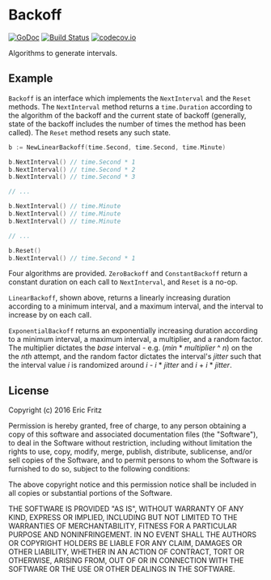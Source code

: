# Backoff

[![GoDoc](https://godoc.org/github.com/efritz/backoff?status.svg)](https://godoc.org/github.com/efritz/backoff)
[![Build Status](https://secure.travis-ci.org/efritz/backoff.png)](http://travis-ci.org/efritz/backoff)
[![codecov.io](http://codecov.io/github/efritz/backoff/coverage.svg?branch=master)](http://codecov.io/github/efritz/backoff?branch=master)

Algorithms to generate intervals.

## Example

`Backoff` is an interface which implements the `NextInterval` and the `Reset`
methods. The `NextInterval` method returns a `time.Duration` according to the
algorithm of the backoff and the current state of backoff (generally, state
of the backoff includes the number of times the method has been called). The
`Reset` method resets any such state.

```go
b := NewLinearBackoff(time.Second, time.Second, time.Minute)

b.NextInterval() // time.Second * 1
b.NextInterval() // time.Second * 2
b.NextInterval() // time.Second * 3

// ...

b.NextInterval() // time.Minute
b.NextInterval() // time.Minute
b.NextInterval() // time.Minute

// ...

b.Reset()
b.NextInterval() // time.Second * 1
```

Four algorithms are provided. `ZeroBackoff` and `ConstantBackoff` return a
constant duration on each call to `NextInterval`, and `Reset` is a no-op.

`LinearBackoff`, shown above, returns a linearly increasing duration according
to a minimum interval, and a maximum interval, and the interval to increase by
on each call.

`ExponentialBackoff` returns an exponentially increasing duration according to
a minimum interval, a maximum interval, a multiplier, and a random factor. The
multiplier dictates the *base* interval - e.g. (*min* * *multiplier* ^ *n*) on
the the *nth* attempt, and the random factor dictates the interval's *jitter*
such that the interval value *i* is randomized around *i* - *i* * *jitter* and
*i* + *i* * *jitter*.

## License

Copyright (c) 2016 Eric Fritz

Permission is hereby granted, free of charge, to any person obtaining a copy
of this software and associated documentation files (the "Software"), to deal
in the Software without restriction, including without limitation the rights
to use, copy, modify, merge, publish, distribute, sublicense, and/or sell
copies of the Software, and to permit persons to whom the Software is
furnished to do so, subject to the following conditions:

The above copyright notice and this permission notice shall be included in
all copies or substantial portions of the Software.

THE SOFTWARE IS PROVIDED "AS IS", WITHOUT WARRANTY OF ANY KIND, EXPRESS OR
IMPLIED, INCLUDING BUT NOT LIMITED TO THE WARRANTIES OF MERCHANTABILITY,
FITNESS FOR A PARTICULAR PURPOSE AND NONINFRINGEMENT. IN NO EVENT SHALL THE
AUTHORS OR COPYRIGHT HOLDERS BE LIABLE FOR ANY CLAIM, DAMAGES OR OTHER
LIABILITY, WHETHER IN AN ACTION OF CONTRACT, TORT OR OTHERWISE, ARISING FROM,
OUT OF OR IN CONNECTION WITH THE SOFTWARE OR THE USE OR OTHER DEALINGS IN
THE SOFTWARE.
